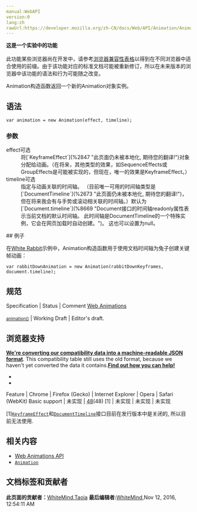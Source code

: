 ```yaml
---
manual:WebAPI
version:0
lang:zh
rawUrl:https://developer.mozilla.org/zh-CN/docs/Web/API/Animation/Animation
---
```






**这是一个实验中的功能**<br></br>此功能某些浏览器尚在开发中，请参考[浏览器兼容性表格](%22572 "")以得到在不同浏览器中适合使用的前缀。由于该功能对应的标准文档可能被重新修订，所以在未来版本的浏览器中该功能的语法和行为可能随之改变。




Animation构造函数返回一个新的Animation对象实例。


## 语法<a name="语法"></a>

```
var animation = new Animation(effect, timeline);
```


### 参数<a name="参数"></a>
<dl><dt id=''>effect可选</dt><dd>将[`KeyframeEffect`](%2847 "此页面仍未被本地化, 期待您的翻译!")对象分配给动画。（在将来，其他类型的效果，如SequenceEffects或GroupEffects是可能被实现的，但现在，唯一的效果是KeyframeEffect。）</dd><dt id=''>timeline可选</dt><dd>指定与动画关联的时间轴。 （目前唯一可用的时间轴类型是[`DocumentTimeline`](%2673 "此页面仍未被本地化, 期待您的翻译!")，但在将来我会有与手势或滚动相关联的时间轴。）默认为[`Document.timeline`](%8669 "Document接口的时间轴readonly属性表示当前文档的默认时间轴。 此时间轴是DocumentTimeline的一个特殊实例，它会在网页加载时自动创建。")。 这也可以设置为null。</dd></dl>
## 例子<a name="例子"></a>


在[White Rabbit](%14451 "")示例中，Animation构造函数用于使用文档时间轴为兔子创建关键帧动画：


```
var rabbitDownAnimation = new Animation(rabbitDownKeyframes, document.timeline);
```

## 规范<a name="规范"></a>
Specification | Status | Comment 
[Web Animations<br></br><small>animation()</small>](%22573 "") | Working Draft | Editor&#39;s draft. 


## 浏览器支持<a name="浏览器支持"></a>


**[We&#39;re converting our compatibility data into a machine-readable JSON format](%3344 "")**. This compatibility table still uses the old format, because we haven&#39;t yet converted the data it contains.**[Find out how you can help!](%3392 "")**


* 
* 
Feature | Chrome | Firefox (Gecko) | Internet Explorer | Opera | Safari (WebKit) 
Basic support | 未实现 | [48](%4490 "Released on 2016-08-02.")(48) [1] | 未实现 | 未实现 | 未实现 






[1][`KeyframeEffect`](%2847 "此页面仍未被本地化, 期待您的翻译!")和[`DocumentTimeline`](%2673 "此页面仍未被本地化, 期待您的翻译!")接口目前在发行版本中是关闭的, 所以目前无法使用.


## 相关内容<a name="相关内容"></a>

* [Web Animations API](%3476 "")
* [`Animation`](%2532 "Web 动画 API的动画接口表示一个单个动画播放器并且提供用于一个动画节点或源的回放控制和一个时间轴。")



## 文档标签和贡献者
**此页面的贡献者：**[WhiteMind](%3446 ""),[Taoja](%3471 "")
**最后编辑者:**[WhiteMind](%3446 ""),<time>Nov 12, 2016, 12:54:11 AM</time>


